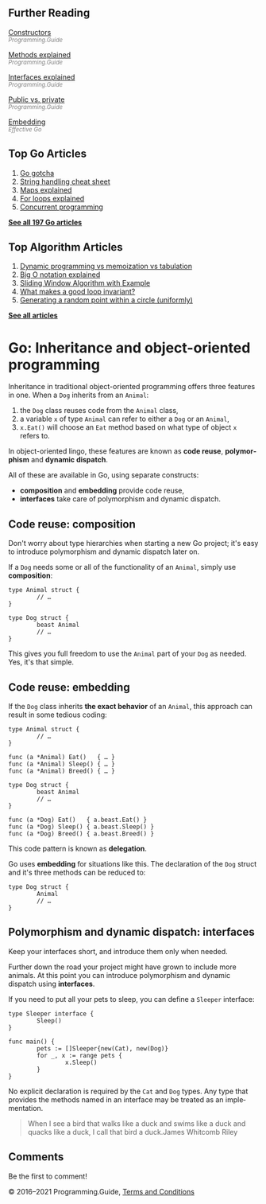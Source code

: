 ## Further Reading

[Constructors](constructor-best-practice.html)  
<span style="color: grey; font-style: italic; font-size: smaller">Programming.Guide</span>

[Methods explained](methods-explained.html)  
<span style="color: grey; font-style: italic; font-size: smaller">Programming.Guide</span>

[Interfaces explained](interfaces-explained.html)  
<span style="color: grey; font-style: italic; font-size: smaller">Programming.Guide</span>

[Public vs. private](public-private.html)  
<span style="color: grey; font-style: italic; font-size: smaller">Programming.Guide</span>

[Embedding](https://golang.org/doc/effective_go.html#embedding)  
<span style="color: grey; font-style: italic; font-size: smaller">Effective Go</span>

## Top Go Articles

1.  [Go gotcha](go-gotcha.html)
2.  [String handling cheat sheet](string-functions-reference-cheat-sheet.html)
3.  [Maps explained](maps-explained.html)
4.  [For loops explained](for-loop.html)
5.  [Concurrent programming](go-concurrency-tutorial.html)

[**See all 197 Go articles**](index.html)

## Top Algorithm Articles

1.  [Dynamic programming vs memoization vs tabulation](../dynamic-programming-vs-memoization-vs-tabulation.html)
2.  [Big O notation explained](../big-o-notation-explained.html)
3.  [Sliding Window Algorithm with Example](../sliding-window-example.html)
4.  [What makes a good loop invariant?](../what-makes-a-good-loop-invariant.html)
5.  [Generating a random point within a circle (uniformly)](../random-point-within-circle.html)

[**See all articles**](../index.html)

# Go: Inheritance and object-oriented programming

Inheritance in traditional object-oriented programming offers three features in one. When a `Dog` inherits from an `Animal`:

1.  the `Dog` class reuses code from the `Animal` class,
2.  a variable `x` of type `Animal` can refer to either a `Dog` or an `Animal`,
3.  `x.Eat()` will choose an `Eat` method based on what type of object `x` refers to.

In object-oriented lingo, these features are known as **code reuse**, **poly­mor­phism** and **dynamic dispatch**.

All of these are available in Go, using separate constructs:

- **composition** and **embedding** provide code reuse,
- **interfaces** take care of polymorphism and dynamic dispatch.

## Code reuse: composition

Don't worry about type hierarchies when starting a new Go project; it's easy to introduce polymorphism and dynamic dispatch later on.

If a `Dog` needs some or all of the functionality of an `Animal`, simply use **composition**:

    type Animal struct {
            // …
    }

    type Dog struct {
            beast Animal
            // …
    }

This gives you full freedom to use the `Animal` part of your `Dog` as needed. Yes, it's that simple.

## Code reuse: embedding

If the `Dog` class inherits **the exact behavior** of an `Animal`, this approach can result in some tedious coding:

    type Animal struct {
            // …
    }

    func (a *Animal) Eat()   { … }
    func (a *Animal) Sleep() { … }
    func (a *Animal) Breed() { … }

    type Dog struct {
            beast Animal
            // …
    }

    func (a *Dog) Eat()   { a.beast.Eat() }
    func (a *Dog) Sleep() { a.beast.Sleep() }
    func (a *Dog) Breed() { a.beast.Breed() }

This code pattern is known as **delegation**.

Go uses **embedding** for situations like this. The declaration of the `Dog` struct and it's three methods can be reduced to:

    type Dog struct {
            Animal
            // …
    }

## Polymorphism and dynamic dispatch: interfaces

Keep your interfaces short, and introduce them only when needed.

Further down the road your project might have grown to include more animals. At this point you can introduce polymorphism and dynamic dispatch using **interfaces**.

If you need to put all your pets to sleep, you can define a `Sleeper` interface:

    type Sleeper interface {
            Sleep()
    }

    func main() {
            pets := []Sleeper{new(Cat), new(Dog)}
            for _, x := range pets {
                    x.Sleep()
            }
    }

No explicit declaration is required by the `Cat` and `Dog` types. Any type that provides the methods named in an inter­face may be treated as an imple­mentation.

> When I see a bird that walks like a duck and swims like a duck and quacks like a duck, I call that bird a duck.<span class="quote-source">James Whitcomb Riley</span>

## Comments

Be the first to comment!

© 2016–2021 Programming.Guide, [Terms and Conditions](../terms-and-conditions.html)
